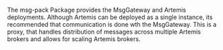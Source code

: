 The msg-pack Package provides the MsgGateway and Artemis deployments. Although Artemis can be deployed as 
a single instance, its recommended that communication is done wth the MsgGateway. This is a proxy, that handles
distribution of messages across multiple Artemis brokers and allows for scaling Artemis brokers.
